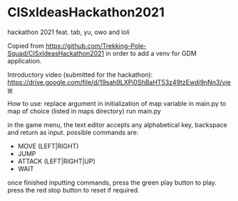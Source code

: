 # CISxIdeasHackathon2021
hackathon 2021 feat. tab, yu, owo and loli

Copied from https://github.com/Trekking-Pole-Squad/CISxIdeasHackathon2021 in order to add a venv for GDM application.

Introductory video (submitted for the hackathon): https://drive.google.com/file/d/19sah9LXPi0ShBaHT53z49tzEwdi9nNn3/view

How to use:
replace argument in initialization of map variable in main.py to map of choice (listed in maps directory)
run main.py

in the game menu, the text editor accepts any alphabetical key, backspace and return as input.
possible commands are:
- MOVE (LEFT|RIGHT)
- JUMP
- ATTACK (LEFT|RIGHT|UP)
- WAIT <frames>

once finished inputting commands, press the green play button to play.
press the red stop button to reset if required.
